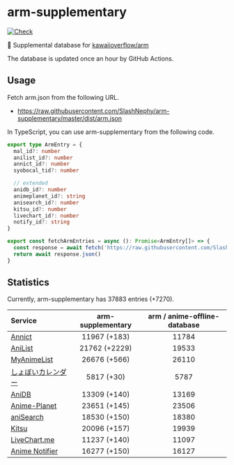 # arm-supplementary

[![Check](https://github.com/SlashNephy/arm-supplementary/actions/workflows/check-node.yml/badge.svg)](https://github.com/SlashNephy/arm-supplementary/actions/workflows/check-node.yml)

💊 Supplemental database for [kawaiioverflow/arm](https://github.com/kawaiioverflow/arm)

The database is updated once an hour by GitHub Actions.

## Usage

Fetch arm.json from the following URL.

- https://raw.githubusercontent.com/SlashNephy/arm-supplementary/master/dist/arm.json

In TypeScript, you can use arm-supplementary from the following code.

```TypeScript
export type ArmEntry = {
  mal_id?: number
  anilist_id?: number
  annict_id?: number
  syobocal_tid?: number

  // extended
  anidb_id?: number
  animeplanet_id?: string
  anisearch_id?: number
  kitsu_id?: number
  livechart_id?: number
  notify_id?: string
}

export const fetchArmEntries = async (): Promise<ArmEntry[]> => {
  const response = await fetch('https://raw.githubusercontent.com/SlashNephy/arm-supplementary/master/dist/arm.json')
  return await response.json()
}
```

## Statistics

Currently, arm-supplementary has 37883 entries (+7270).

| Service                                     | arm-supplementary | arm / anime-offline-database |
| :------------------------------------------ | :---------------: | :--------------------------: |
| [Annict](https://annict.com)                |   11967 (+183)    |            11784             |
| [AniList](https://anilist.co)               |   21762 (+2229)   |            19533             |
| [MyAnimeList](https://myanimelist.net)      |   26676 (+566)    |            26110             |
| [しょぼいカレンダー](https://cal.syoboi.jp) |    5817 (+30)     |             5787             |
| [AniDB](https://anidb.net)                  |   13309 (+140)    |            13169             |
| [Anime-Planet](https://anime-planet.com)    |   23651 (+145)    |            23506             |
| [aniSearch](https://anisearch.com)          |   18530 (+150)    |            18380             |
| [Kitsu](https://kitsu.io)                   |   20096 (+157)    |            19939             |
| [LiveChart.me](https://livechart.me)        |   11237 (+140)    |            11097             |
| [Anime Notifier](https://notify.moe)        |   16277 (+150)    |            16127             |
